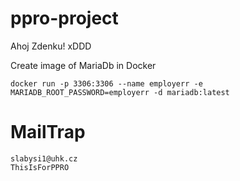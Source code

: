 # ppro-project
Ahoj Zdenku! xDDD

Create image of MariaDb in Docker
```
docker run -p 3306:3306 --name employerr -e MARIADB_ROOT_PASSWORD=employerr -d mariadb:latest
```
# MailTrap
```
slabysi1@uhk.cz
ThisIsForPPRO
```